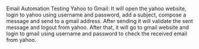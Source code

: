 Email Automation Testing Yahoo to Gmail: 
It will open the yahoo website, login to yahoo using username and password, add a subject, compose a message and send to a gmail address. After sending it will validate the sent message and logout from yahoo. After that, it will go to gmail website and login to gmail using username and password to check the received email from yahoo.
